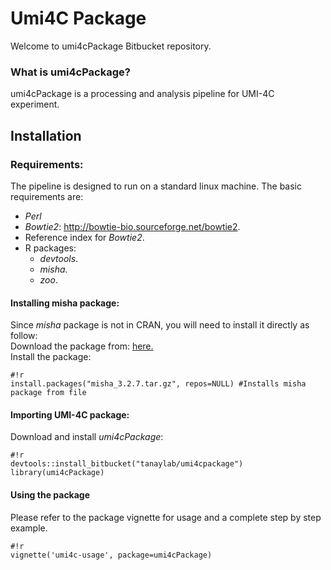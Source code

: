 # Umi4C Package #

Welcome to umi4cPackage Bitbucket repository.

### What is umi4cPackage? ###
umi4cPackage is a processing and analysis pipeline for UMI-4C experiment. 

## Installation
### Requirements:
The pipeline is designed to run on a standard linux machine. The basic requirements are: 

- _Perl_
- _Bowtie2_: <http://bowtie-bio.sourceforge.net/bowtie2>.
- Reference index for _Bowtie2_.
- R packages:
    * _devtools_.
    * _misha_.
    * _zoo_.


#### Installing misha package:
Since _misha_ package is not in CRAN, you will need to install it directly as follow:  
Download the package from: [here.](http://compgenomics.weizmann.ac.il/tanay/?page_id=617)   
Install the package:
```
#!r
install.packages("misha_3.2.7.tar.gz", repos=NULL) #Installs misha package from file
```


#### Importing UMI-4C package:
Download and install *umi4cPackage*: 
```
#!r
devtools::install_bitbucket("tanaylab/umi4cpackage")
library(umi4cPackage)
```

#### Using the package
Please refer to the package vignette for usage and a complete step by step example.
```
#!r
vignette('umi4c-usage', package=umi4cPackage) 
```